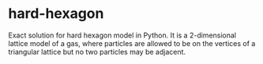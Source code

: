 # hard-hexagon
Exact solution for hard hexagon model in Python. It is a 2-dimensional lattice model of a gas, where particles are allowed to be on the vertices of a triangular lattice but no two particles may be adjacent.
